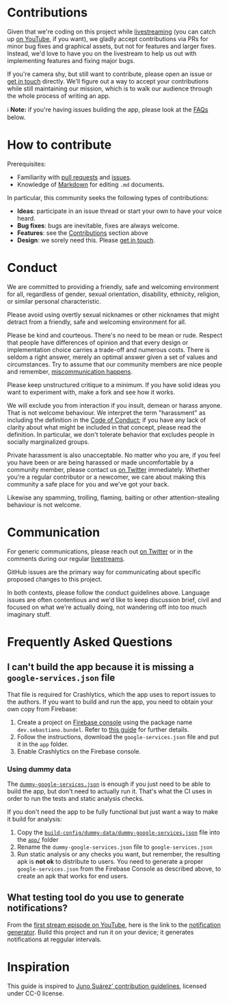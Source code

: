# Contributions

Given that we're coding on this project while [livestreaming](http://bit.ly/cwi-twitch) (you can catch up [on YouTube](http://bit/ly/cwi-yt),
if you want), we gladly accept contributions via PRs for minor bug fixes and graphical assets, but not for features and larger fixes.
Instead, we'd love to have you on the livestream to help us out with implementing features and fixing major bugs.

If you're camera shy, but still want to contribute, please open an issue or [get in touch](https://twitter.com/codewiththeita) directly.
We'll figure out a way to accept your contributions while still maintaining our mission, which is to walk our audience through the
whole process of writing an app.

ℹ️ **Note:** if you're having issues building the app, please look at the [FAQs](#frequently-asked-questions) below.

# How to contribute

Prerequisites:

- Familiarity with [pull requests](https://help.github.com/articles/using-pull-requests) and [issues](https://guides.github.com/features/issues/).
- Knowledge of [Markdown](https://help.github.com/articles/markdown-basics/) for editing `.md` documents.

In particular, this community seeks the following types of contributions:

- **Ideas**: participate in an issue thread or start your own to have your voice heard.
- **Bug fixes**: bugs are inevitable, fixes are always welcome.
- **Features**: see the [Contributions](#contributions) section above
- **Design**: we sorely need this. Please [get in touch](https://twitter.com/codewiththeita).

# Conduct

We are committed to providing a friendly, safe and welcoming environment for
all, regardless of gender, sexual orientation, disability, ethnicity, religion,
or similar personal characteristic.

Please avoid using overtly sexual nicknames or other nicknames that
might detract from a friendly, safe and welcoming environment for all.

Please be kind and courteous. There's no need to be mean or rude.
Respect that people have differences of opinion and that every design or
implementation choice carries a trade-off and numerous costs. There is seldom
a right answer, merely an optimal answer given a set of values and
circumstances. Try to assume that our community members are nice people
and remember, [miscommunication happens](https://hiddenbrain.org/podcast/why-conversations-go-wrong/).

Please keep unstructured critique to a minimum. If you have solid ideas you
want to experiment with, make a fork and see how it works.

We will exclude you from interaction if you insult, demean or harass anyone.
That is not welcome behaviour. We interpret the term "harassment" as
including the definition in the [Code of Conduct](CODE_OF_CONDUCT.md);
if you have any lack of clarity about what might be included in that concept,
please read the definition. In particular, we don't tolerate behavior that
excludes people in socially marginalized groups.

Private harassment is also unacceptable. No matter who you are, if you feel
you have been or are being harassed or made uncomfortable by a community
member, please contact us [on Twitter](https://twitter.com/codewiththeita)
immediately.
Whether you're a regular contributor or a newcomer, we care about
making this community a safe place for you and we've got your back.

Likewise any spamming, trolling, flaming, baiting or other attention-stealing
behaviour is not welcome.

# Communication

For generic communications, please reach out [on Twitter](https://twitter.com/codewiththeita)
or in the comments during our regular [livestreams](http://bit.ly/cwi-twitch).

GitHub issues are the primary way for communicating about specific proposed
changes to this project.

In both contexts, please follow the conduct guidelines above. Language issues
are often contentious and we'd like to keep discussion brief, civil and focused
on what we're actually doing, not wandering off into too much imaginary stuff.

# Frequently Asked Questions

## I can't build the app because it is missing a `google-services.json` file
That file is required for Crashlytics, which the app uses to report issues to the authors. If you want to build and run the app, you need to obtain your own copy from Firebase:

 1. Create a project on [Firebase console](https://console.firebase.google.com/) using the package name `dev.sebastiano.bundel`. Refer to [this guide](https://firebase.google.com/docs/android/setup) for further details.
 2. Follow the instructions, download the `google-services.json` file and put it in the `app` folder.
 3. Enable Crashlytics on the Firebase console.

### Using dummy data
The [`dummy-google-services.json`](https://github.com/rock3r/bundel/blob/main/build-config/dummy-data/dummy-google-services.json) is enough if you just need to be able to build the app, but don't need to actually run it. That's what the CI uses in order to run the tests and static analysis checks.

If you don't need the app to be fully functional but just want a way to make it build for analysis:
 1. Copy the [`build-config/dummy-data/dummy-google-services.json`](https://github.com/rock3r/bundel/blob/main/build-config/dummy-data/dummy-google-services.json) file into the [`app/`](https://github.com/rock3r/bundel/tree/main/app) folder
 2. Rename the `dummy-google-services.json` file to `google-services.json`
 3. Run static analysis or any checks you want, but remember, the resulting apk is **not ok** to distribute to users. You need to generate a proper `google-services.json` from the Firebase Console as described above, to create an apk that works for end users.

## What testing tool do you use to generate notifications?

From the [first stream episode on YouTube](https://www.youtube.com/watch?v=H6jEZY0gxg8&t=1357s), here is the link to the [notification generator](https://github.com/googlecreativelab/digital-wellbeing-experiments-toolkit/tree/master/notifications/notification-generator). Build this project and run it on your device; it generates notifications at reggular intervals.

# Inspiration
This guide is inspired to [Juno Suárez' contribution guidelines](https://github.com/junosuarez/CONTRIBUTING.md/blob/master/CONTRIBUTING.md),
licensed under CC-0 license.
